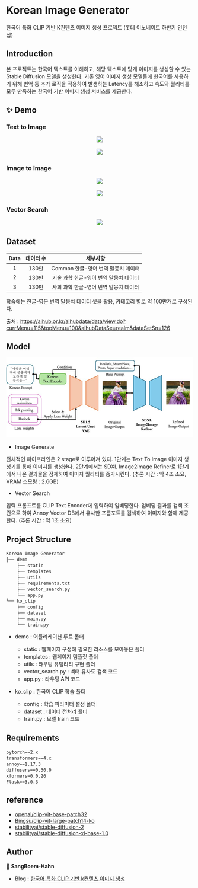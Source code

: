 # Korean Image Generator
한국어 특화 CLIP 기반 K컨텐츠 이미지 생성 프로젝트 (롯데 이노베이트 하반기 인턴십)

## Introduction

본 프로젝트는 한국어 텍스트를 이해하고, 해당 텍스트에 맞게 이미지를 생성할 수 있는 Stable Diffusion 모델을 생성한다. 기존 영어 이미지 생성 모델들에 한국어를 사용하기 위해 번역 등 추가 로직을 적용하여 발생하는 Latency를 해소하고 속도와 퀄리티를 모두 만족하는 한국어 기반 이미지 생성 서비스를 제공한다.

## ✨ Demo

### Text to Image
<p align ="center">
  <img src = "https://github.com/user-attachments/assets/ab1bf4ba-5b94-4439-aec0-d31591079c7d">
</p>

<p align ="center">
  <img src = "https://github.com/user-attachments/assets/b62c9331-7151-4837-b534-7dc25d155f1d">
</p>

### Image to Image
<p align ="center">
  <img src = "https://github.com/user-attachments/assets/0efd9920-0920-4dcd-a1d5-d5cbc95ddbf1">
</p>

<p align ="center">
  <img src = "https://github.com/user-attachments/assets/de3e38e1-33cf-4a41-b3ed-8ad7224e62b6">
</p>


### Vector Search
<p align ="center">
  <img src = "https://github.com/user-attachments/assets/c48a7e5f-2568-4c4a-8e94-a3620f0e06c9">
</p>

## Dataset

|Data|데이터 수|세부사항|
|:-:|:-:|:-:|
|1|130만|Common 한글-영어 번역 말뭉치 데이터|
|2|130만|기술 과학 한글-영어 번역 말뭉치 데이터|
|3|130만|사회 과학 한글-영어 번역 말뭉치 데이터|

학습에는 한글-영문 번역 말뭉치 데이터 셋을 활용, 카테고리 별로 약 100만개로 구성된다.

출처 : https://aihub.or.kr/aihubdata/data/view.do?currMenu=115&topMenu=100&aihubDataSe=realm&dataSetSn=126

## Model

![project_pipeline](https://github.com/SangBeom-Hahn/ko-image-generator/blob/main/assets/pipeline.jpg)

- Image Generate

전체적인 파이프라인은 2 stage로 이루어져 있다. 1단계는 Text To Image 이미지 생성기를 통해 이미지를 생성한다. 2단계에서는 SDXL Image2Image Refiner로 1단계에서 나온 결과물을 정제하여 이미지 퀄리티를 증가시킨다. (추론 시간 : 약 4초 소요, VRAM 소모량 : 2.6GB)

- Vector Search

입력 프롬프트를 CLIP Text Encoder에 입력하여 임베딩한다. 임베딩 결과를 검색 조건으로 하여 Annoy Vector DB에서 유사한 프름포트를 검색하여 이미지와 함께 제공한다. (추론 시간 : 약 1초 소요)

## Project Structure

```
Korean Image Generator
├── demo
    ├── static
    ├── templates
    ├── utils
    ├── requirements.txt
    ├── vector_search.py
    └── app.py
└── ko_clip
    ├── config
    ├── dataset
    ├── main.py
    └── train.py
```

- demo : 어플리케이션 루트 폴더
    - static : 웹페이지 구성에 필요한 리소스를 모아놓은 폴더
    - templates : 웹페이지 템플릿 폴더
    - utils : 라우팅 유틸리티 구현 폴더
    - vector_search.py : 벡터 유사도 검색 코드
    - app.py : 라우팅 API 코드
 
- ko_clip : 한국어 CLIP 학습 폴더
    - config : 학습 파라미터 설정 폴더
    - dataset : 데이터 전처리 폴더
    - train.py : 모델 train 코드

## Requirements
```
pytorch==2.x
transformers==4.x
annoy==1.17.3
diffusers==0.30.0
xformers=0.0.26
Flask==3.0.3
```

## reference
- [openai/clip-vit-base-patch32](https://huggingface.co/openai/clip-vit-base-patch32)
- [Bingsu/clip-vit-large-patch14-ko](https://huggingface.co/Bingsu/clip-vit-large-patch14-ko)
- [stabilityai/stable-diffusion-2](https://huggingface.co/stabilityai/stable-diffusion-2)
- [stabilityai/stable-diffusion-xl-base-1.0](https://huggingface.co/stabilityai/stable-diffusion-xl-base-1.0)
  
## Author

👤 **SangBoem-Hahn**
- Blog : [한국어 특화 CLIP 기반 k컨텐츠 이미지 생성](https://hsb422.tistory.com/entry/%E3%85%81-2)
